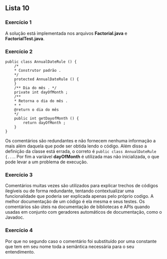 ## Lista 10

### Exercício 1
A solução está implementada nos arquivos **Factorial.java** e **FactorialTest.java**.

### Exercício 2

```
public class AnnualDateRule () {
	/*
	* Construtor padrão .
	*/
	protected AnnualDateRule () {
	}
	/** Dia do mês . */
	private int dayOfMonth ;
	/**
	* Retorna o dia do mês .
	* *
	@return o dia do mês
	*/
	public int getDayofMonth () {
		return dayOfMonth ;
	}
}
```

Os comentários são redundantes e não fornecem nenhuma informação a mais além daquela que pode ser obtida lendo o código. Além disso a definição da classe está errada, o correto é ```public class AnnualDateRule {...```. Por fim a variável **dayOfMonth** é utilizada mas não inicializada, o que pode levar a um problema de execução.

### Exercício 3
Comentários muitas vezes são utilizados para explicar trechos de códigos ilegíveis ou de forma redundante, tentando contextualizar uma funcionalidade que poderia ser explicada apenas pelo próprio codigo. A melhor documentação de um código é ela mesma e seus testes. 
Os comentários são úteis na documentação de bibliotecas e APIs quando usadas em conjunto com geradores automáticos de documentação, como o Javadoc.

### Exercício 4
Por que no segundo caso o comentário foi substituído por uma constante que tem em seu nome toda a semântica necessária para o seu entendimento.

